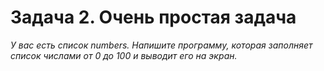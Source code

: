 # Задача 2. Очень простая задача

_У вас есть список numbers.
Напишите программу, которая заполняет список числами от 0 до 100 и выводит его на экран._